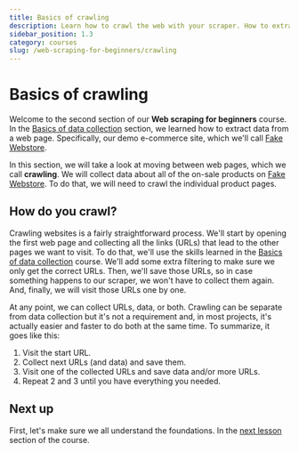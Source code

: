 ```yaml
---
title: Basics of crawling
description: Learn how to crawl the web with your scraper. How to extract links and URLs from web pages and how to manage the collected links to crawl the web.
sidebar_position: 1.3
category: courses
slug: /web-scraping-for-beginners/crawling
---
```


# [](#basics) Basics of crawling

Welcome to the second section of our **Web scraping for beginners** course. In the [Basics of data collection](../data_collection/index.md) section, we learned how to extract data from a web page. Specifically, our demo e-commerce site, which we'll call [Fake Webstore](https://demo-webstore.apify.org).

In this section, we will take a look at moving between web pages, which we call **crawling**. We will collect data about all of the on-sale products on [Fake Webstore](https://demo-webstore.apify.org/search/on-sale). To do that, we will need to crawl the individual product pages.

## [](#how-to-crawl) How do you crawl?

Crawling websites is a fairly straightforward process. We'll start by opening the first web page and collecting all the links (URLs) that lead to the other pages we want to visit. To do that, we'll use the skills learned in the [Basics of data collection](../data_collection/index.md) course. We'll add some extra filtering to make sure we only get the correct URLs. Then, we'll save those URLs, so in case something happens to our scraper, we won't have to collect them again. And, finally, we will visit those URLs one by one.

At any point, we can collect URLs, data, or both. Crawling can be separate from data collection but it's not a requirement and, in most projects, it's actually easier and faster to do both at the same time. To summarize, it goes like this:

1. Visit the start URL.
2. Collect next URLs (and data) and save them.
3. Visit one of the collected URLs and save data and/or more URLs.
4. Repeat 2 and 3 until you have everything you needed.

## [](#next) Next up

First, let's make sure we all understand the foundations. In the [next lesson](./recap_collection_basics.md) section of the course.
